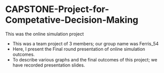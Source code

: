 # CAPSTONE-Project-for-Competative-Decision-Making
This was the online simulation project
- This was a team project of 3 members; our group name was Ferris_54
- Here, I present the Final round presentation of online simulation outcomes.
- To describe various graphs and the final outcomes of this project; we have recorded presentation slides.
